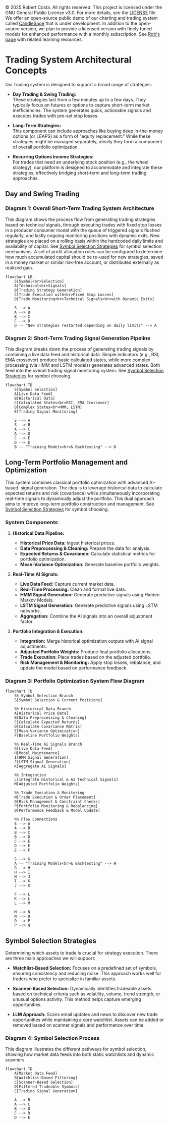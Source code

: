 © 2025 Robert Costa. All rights reserved.
This project is licensed under the GNU General Public License v3.0.
For more details, see the [LICENSE](./LICENSE) file.
We offer an open-source public demo of our charting and trading system called
[CandleSage](https://candlesage.streamlit.app/) that is under development.
In addition to the open-source version, we plan to provide a licensed version
with finely tuned models for enhanced performance with a monthly subscription.
See [Rob's page](https://rcosta-git.github.io/) with related learning resources.

# Trading System Architectural Concepts

Our trading system is designed to support a broad range of strategies:

- **Day Trading & Swing Trading:**  
  These strategies last from a few minutes up to a few days. They typically 
  focus on futures or options to capture short-term market inefficiencies. 
  The system generates quick, actionable signals and executes trades with 
  pre-set stop losses.

- **Long-Term Strategies:**  
  This component can include approaches like buying deep in-the-money options 
  (or LEAPS) as a form of "equity replacement." While these strategies might 
  be managed separately, ideally they form a component of overall portfolio 
  optimization.

- **Recurring Options Income Strategies:**  
  For trades that need an underlying stock position (e.g., the wheel strategy),
  our platform is designed to accommodate and integrate these strategies, 
  effectively bridging short-term and long-term trading approaches.

## Day and Swing Trading

### Diagram 1: Overall Short-Term Trading System Architecture

This diagram shows the process flow from generating trading strategies based on
technical signals, through executing trades with fixed stop losses in a producer
consumer model with the queue of triggered signals flushed regularly, and lastly
ongoing monitoring positions with dynamic exits. New strategies are placed on a 
rolling basis within the hardcoded daily limits and availability of capital. See
[Symbol Selection Strategies](#symbol-selection-strategies) for symbol selection
mechanisms. A set of profit allocation rules can be configured to determine how
much accumulated capital should be re-used for new strategies, saved in a money
market or similar risk-free account, or distributed externally as realized gain.

```mermaid
flowchart LR
    S[Symbol<br>Selection]
    A[Technical<br>Signals]
    B[Trading Strategy Generation]
    C[Trade Execution with<br>Fixed Stop Losses]
    D[Trade Monitoring<br>Technical Signals<br>with Dynamic Exits]

    S --> A
    A --> B
    B --> C
    C --> D
    D -- "New strategies restarted depending on daily limits" --> A
```

### Diagram 2: Short-Term Trading Signal Generation Pipeline

This diagram breaks down the process of generating trading signals by combining
a live data feed and historical data. Simple indicators (e.g., RSI, EMA
crossover) produce basic calculated states, while more complex processing
(via HMM and LSTM models) generates advanced states. Both feed into the overall
trading signal monitoring system. See
[Symbol Selection Strategies](#symbol-selection-strategies) for symbol choosing.

```mermaid
flowchart TD
    S[Symbol Selection]
    A[Live Data Feed]
    B[Historical Data]
    C[Calculated States<br>RSI, EMA Crossover]
    D[Complex States<br>HMM, LSTM]
    E[Trading Signal Monitoring]

    S --> A
    S --> B
    A --> C
    A --> D
    C --> E
    D --> E
    B -- "Training Models<br>& Backtesting" --> D
```

## Long-Term Portfolio Management and Optimization

This system combines classical portfolio optimization with advanced AI-based.
signal generation. The idea is to leverage historical data to calculate expected
returns and risk (covariance) while simultaneously incorporating real-time
signals to dynamically adjust the portfolio. This dual approach aims to improve
long-term portfolio construction and management. See
[Symbol Selection Strategies](#symbol-selection-strategies) for symbol choosing.

### System Components

1. **Historical Data Pipeline:**
   - **Historical Price Data:** Ingest historical prices.
   - **Data Preprocessing & Cleaning:** Prepare the data for analysis.
   - **Expected Returns & Covariance:** Calculate statistical metrics for
     portfolio optimization.
   - **Mean-Variance Optimization:** Generate baseline portfolio weights.

2. **Real-Time AI Signals:**
   - **Live Data Feed:** Capture current market data.
   - **Real-Time Processing:** Clean and format live data.
   - **HMM Signal Generation:** Generate predictive signals using Hidden Markov
     Models.
   - **LSTM Signal Generation:** Generate predictive signals using LSTM networks.
   - **Aggregation:** Combine the AI signals into an overall adjustment factor.

3. **Portfolio Integration & Execution:**
   - **Integration:** Merge historical optimization outputs with AI signal
     adjustments.
   - **Adjusted Portfolio Weights:** Produce final portfolio allocations.
   - **Trade Execution:** Place trades based on the adjusted portfolio.
   - **Risk Management & Monitoring:** Apply stop losses, rebalance, and update
     the model based on performance feedback.

### Diagram 3: Portfolio Optimization System Flow Diagram

```mermaid
flowchart TD
    %% Symbol Selection Branch
    S[Symbol Selection & Current Positions]

    %% Historical Data Branch
    A[Historical Price Data]
    B[Data Preprocessing & Cleaning]
    C[Calculate Expected Returns]
    D[Calculate Covariance Matrix]
    E[Mean-Variance Optimization]
    F[Baseline Portfolio Weights]

    %% Real-Time AI Signals Branch
    G[Live Data Feed]
    H[Model Maintenance]
    I[HMM Signal Generation]
    J[LSTM Signal Generation]
    K[Aggregate AI Signals]

    %% Integration
    L[Integrate Historical & AI Technical Signals]
    M[Adjusted Portfolio Weights]

    %% Trade Execution & Monitoring
    N[Trade Execution & Order Placement]
    O[Risk Management & Constraint Checks]
    P[Portfolio Monitoring & Rebalancing]
    Q[Performance Feedback & Model Update]

    %% Flow Connections
    S --> A
    A --> B
    B --> C
    B --> D
    C --> E
    D --> E
    E --> F

    S --> G
    A -- "Training Models<br>& Backtesting" --> H
    G --> H
    H --> I
    H --> J
    I --> K
    J --> K

    F --> L
    K --> L
    L --> M

    M --> N
    N --> O
    O --> P
    P --> Q
```

## Symbol Selection Strategies

Determining which assets to trade is crucial for strategy execution. There 
are three main approaches we will support:

- **Watchlist-Based Selection:** Focuses on a predefined set of symbols, 
  ensuring consistency and reducing noise. This approach works well for 
  traders who prefer to specialize in familiar assets.
  
- **Scanner-Based Selection:** Dynamically identifies tradeable assets based 
  on technical criteria such as volatility, volume, trend strength, or 
  unusual options activity. This method helps capture emerging opportunities.

- **LLM Approach:** Scans email updates and news to discover new trade 
  opportunities while maintaining a core watchlist. Assets can be added or
  removed based on scanner signals and performance over time.

### Diagram 4: Symbol Selection Process

This diagram illustrates the different pathways for symbol selection, 
showing how market data feeds into both static watchlists and dynamic scanners.

```mermaid
flowchart TD
    A[Market Data Feed]
    B[Watchlist-Based Filtering]
    C[Scanner-Based Selection]
    D[Filtered Tradeable Symbols]
    E[Trading Signal Generation]

    A --> B
    A --> C
    B --> D
    C --> D
    D --> E
```
